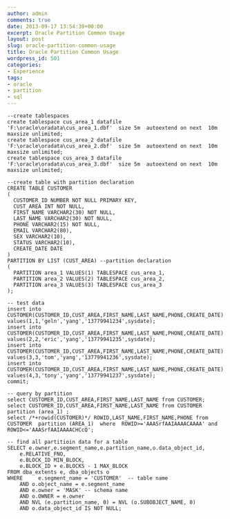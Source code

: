 ```yaml
---
author: admin
comments: true
date: 2013-09-17 13:54:39+00:00
excerpt: Oracle Partition Common Usage
layout: post
slug: oracle-partition-common-usage
title: Oracle Partition Common Usage
wordpress_id: 501
categories:
- Experience
tags:
- oracle
- partition
- sql
---
```



    
    --create tablespaces
    create tablespace cus_area_1 datafile 'F:\oracle\oradata\cus_area_1.dbf'  size 5m  autoextend on next  10m maxsize unlimited;
    create tablespace cus_area_2 datafile 'F:\oracle\oradata\cus_area_2.dbf'  size 5m  autoextend on next  10m maxsize unlimited;
    create tablespace cus_area_3 datafile 'F:\oracle\oradata\cus_area_3.dbf'  size 5m  autoextend on next  10m maxsize unlimited;
    
    --create table with partition declaration
    CREATE TABLE CUSTOMER
    (
      CUSTOMER_ID NUMBER NOT NULL PRIMARY KEY,
      CUST_AREA INT NOT NULL,
      FIRST_NAME VARCHAR2(30) NOT NULL,
      LAST_NAME VARCHAR2(30) NOT NULL,
      PHONE VARCHAR2(15) NOT NULL,
      EMAIL VARCHAR2(80),
      SEX VARCHAR2(10),
      STATUS VARCHAR2(10),
      CREATE_DATE DATE
    )
    PARTITION BY LIST (CUST_AREA) --partition declaration
    (
      PARTITION area_1 VALUES(1) TABLESPACE cus_area_1,
      PARTITION area_2 VALUES(2) TABLESPACE cus_area_2,
      PARTITION area_3 VALUES(3) TABLESPACE cus_area_3
    );
    
    -- test data
    insert into CUSTOMER(CUSTOMER_ID,CUST_AREA,FIRST_NAME,LAST_NAME,PHONE,CREATE_DATE) values(1,1,'geln','yang','13779941234',sysdate);
    insert into CUSTOMER(CUSTOMER_ID,CUST_AREA,FIRST_NAME,LAST_NAME,PHONE,CREATE_DATE) values(2,2,'eric','yang','13779941235',sysdate);
    insert into CUSTOMER(CUSTOMER_ID,CUST_AREA,FIRST_NAME,LAST_NAME,PHONE,CREATE_DATE) values(3,3,'tom','yang','13779941236',sysdate);
    insert into CUSTOMER(CUSTOMER_ID,CUST_AREA,FIRST_NAME,LAST_NAME,PHONE,CREATE_DATE) values(4,3,'tony','yang','13779941237',sysdate);
    commit;
    
    -- query by partition
    select CUSTOMER_ID,CUST_AREA,FIRST_NAME,LAST_NAME from CUSTOMER;
    select CUSTOMER_ID,CUST_AREA,FIRST_NAME,LAST_NAME from CUSTOMER partition (area_1) ;
    select /*+rowid(CUSTOMER)*/ ROWID,LAST_NAME,FIRST_NAME,PHONE from CUSTOMER  partition (AREA_1)  where  ROWID>='AAASrfAAIAAAACAAAA' and  ROWID<='AAASrfAAIAAAACHCcQ';
    
    -- find all partitioin data for a table
    SELECT e.owner,e.segment_name,e.partition_name,o.data_object_id,
    	e.RELATIVE_FNO,
    	e.BLOCK_ID MIN_BLOCK,
    	e.BLOCK_ID + e.BLOCKS - 1 MAX_BLOCK
    FROM dba_extents e, dba_objects o
    WHERE     e.segment_name = 'CUSTOMER'  -- table name
    	AND o.object_name = e.segment_name
    	AND e.owner = 'MASK' -- schema name
    	AND o.OWNER = e.owner
    	AND NVL (e.partition_name, 0) = NVL (o.SUBOBJECT_NAME, 0)
    	AND o.data_object_id IS NOT NULL;
    

